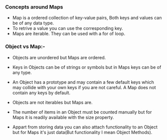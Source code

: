 ### Concepts around Maps
- Map is a ordered collection of key-value pairs, Both keys and values can be of any data type.
- To retrive a value you can use the corresponding key.
- Maps are iterable. They can be used with a for of loop.

### Object vs Map:- 
- Objects are unordered but Maps are ordered.
- Keys in Objects can be of strings or symbols but in Maps keys can be of any type.
- An Object has a prototype and may contain a few default keys which may collide with your own keys if you are not careful. A Map does not contain any keys by default.

- Objects are not iterables but Maps are.
- The number of items in an Object must be counted manually but for Maps it is readily available with the size property.
- Appart from storing data you can also attach functionality to an Object but for Maps it's just data(But functionality I mean Object Methods).